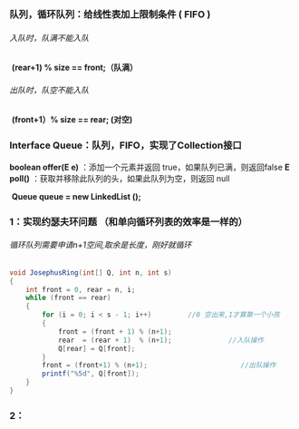 ### 队列，循环队列：给线性表加上限制条件 ( FIFO )

###### 入队时，队满不能入队

​	**(rear+1) % size == front;（队满）**

###### 出队时，队空不能入队 

​	**(front+1）% size == rear; (对空)**

### Interface Queue<E>：队列，FIFO，实现了Collection接口

**boolean offer(E e)**  ：添加一个元素并返回 true，如果队列已满，则返回false
**E poll()**  			 ：获取并移除此队列的头，如果此队列为空，则返回 null

​	**Queue<String>  queue = new LinkedList <String> ();**



### 1：实现约瑟夫环问题       （和单向循环列表的效率是一样的）

###### 循环队列需要申请n+1空间,取余是长度，刚好就循环

```java
void JosephusRing(int[] Q, int n, int s)
{
	int front = 0, rear = n, i;
	while (front == rear)
	{
		for (i = 0; i < s - 1; i++)			//0 空出来,1才算第一个小孩
		{
			front = (front + 1) % (n+1);                 
			rear  = (rear + 1)  % (n+1);              //入队操作
			Q[rear] = Q[front];
		}
		front = (front+1) % (n+1);                       //出队操作
		printf("%5d", Q[front]);
	}
}
```



### 2：

